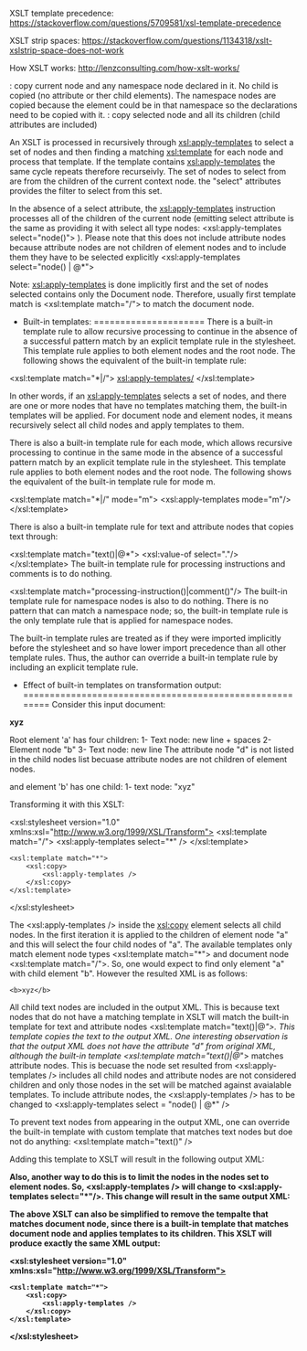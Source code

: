 XSLT template precedence:
https://stackoverflow.com/questions/5709581/xsl-template-precedence

XSLT strip spaces:
https://stackoverflow.com/questions/1134318/xslt-xslstrip-space-does-not-work

How XSLT works:
http://lenzconsulting.com/how-xslt-works/


<copy> : copy current node and any namespace node declared in it.  No child is copied (no attribute or ther child elements).  The namespace nodes are copied because the element could be in that namespace so the declarations need to be copied with it.
<copy-of> : copy selected node and all its children (child attributes are included)

An XSLT is processed in recursively through <xsl:apply-templates> to select a set of nodes and then finding a matching <xsl:template> for each node and process that template.  If the template contains <xsl:apply-templates> the same cycle repeats therefore recurseivly.  The set of nodes to select from are from the children of the current context node. the "select" attributes provides the filter to select from this set. 

In the absence of a select attribute, the <xsl:apply-templates> instruction processes all of the children of the current node (emitting select attribute is the same as providing it with select all type nodes: <xsl:apply-templates select="node()"> ).  Please note that this does not include attribute nodes because attribute nodes are not children of element nodes and to include them they have to be selected explicitly  <xsl:apply-templates select="node() | @*">

Note: <xsl:apply-templates> is done implicitly first and the set of nodes selected contains only the Document node.  Therefore, usually first template match is <xsl:template match="/"> to match the document node.


* Built-in templates:
=====================
There is a built-in template rule to allow recursive processing to continue in the absence of a successful pattern match by an explicit template rule in the stylesheet.  This template rule applies to both element nodes and the root node. The following shows the equivalent of the built-in template rule:

<xsl:template match="*|/">
  <xsl:apply-templates/>
</xsl:template>

In other words, if an <xsl:apply-templates> selects a set of nodes, and there are one or more nodes that have no templates matching them, the built-in templates will be applied.  For document node and element nodes, it means recursively select all child nodes and apply templates to them.

There is also a built-in template rule for each mode, which allows recursive processing to continue in the same mode in the absence of a successful pattern match by an explicit template rule in the stylesheet. This template rule applies to both element nodes and the root node. The following shows the equivalent of the built-in template rule for mode m.

<xsl:template match="*|/" mode="m">
  <xsl:apply-templates mode="m"/>
</xsl:template>

There is also a built-in template rule for text and attribute nodes that copies text through:

<xsl:template match="text()|@*">
  <xsl:value-of select="."/>
</xsl:template>
The built-in template rule for processing instructions and comments is to do nothing.

<xsl:template match="processing-instruction()|comment()"/>
The built-in template rule for namespace nodes is also to do nothing. There is no pattern that can match a namespace node; so, the built-in template rule is the only template rule that is applied for namespace nodes.

The built-in template rules are treated as if they were imported implicitly before the stylesheet and so have lower import precedence than all other template rules. Thus, the author can override a built-in template rule by including an explicit template rule.




* Effect of built-in templates on transformation output:
========================================================
Consider this input document:
<?xml version="1.0" ?>
<a d="abc">
	<b>xyz</b>
</a>

Root element 'a' has four children:
1- Text node: new line + spaces
2- Element node "b"
3- Text node: new line
The attribute node "d" is not listed in the child nodes list becuase attribute nodes are not children of element nodes.

and element 'b' has one child:
1- text node: "xyz"

Transforming it with this XSLT:
<?xml version="1.0" encoding="UTF-8"?>
<xsl:stylesheet version="1.0" xmlns:xsl="http://www.w3.org/1999/XSL/Transform">
	<xsl:template match="/">
		<xsl:apply-templates select="*" />
	</xsl:template>

	<xsl:template match="*">
		<xsl:copy>
			<xsl:apply-templates />
		</xsl:copy>
	</xsl:template>
</xsl:stylesheet>

The <xsl:apply-templates /> inside the <xsl:copy> element selects all child nodes. In the first iteration it is applied to the children of element node "a" and this will select the four child nodes of "a".  The available templates only match element node types <xsl:template match="*"> and document node <xsl:template match="/">.  So, one would expect to find only element "a" with child element "b".  However the resulted XML is as follows:

<?xml version="1.0" encoding="UTF-8"?><a>
	<b>xyz</b>
</a>

All child text nodes are included in the output XML.  This is because text nodes that do not have a matching template in XSLT will match the built-in template for text and attribute nodes <xsl:template match="text()|@*">.  This template copies the text to the output XML.  One interesting observation is that the output XML does not have the attribute "d" from original XML, although the built-in template <xsl:template match="text()|@*"> matches attribute nodes.  This is becuase the node set resulted from <xsl:apply-templates /> includes all child nodes and attribute nodes are not considered children and only those nodes in the set will be matched against avaialable templates.  To include attribute nodes, the <xsl:apply-templates /> has to be changed to <xsl:apply-templates select = "node() | @*" />

To prevent text nodes from appearing in the output XML, one can override the built-in template with custom template that matches text nodes but doe not do anything:  <xsl:template match="text()" /> 

Adding this template to XSLT will result in the following output XML:

<?xml version="1.0" encoding="UTF-8"?><a><b/></a>

Also, another way to do this is to limit the nodes in the nodes set to element nodes.  So, <xsl:apply-templates /> will change to <xsl:apply-templates select="*"/>.  This change will result in the same output XML:

<?xml version="1.0" encoding="UTF-8"?><a><b/></a>

The above XSLT can also be simplified to remove the tempalte that matches document node, since there is a built-in template that matches document node and applies templates to its children.  This XSLT will produce exactly the same XML output:

<?xml version="1.0" encoding="UTF-8"?>
<xsl:stylesheet version="1.0" xmlns:xsl="http://www.w3.org/1999/XSL/Transform">
	
	<xsl:template match="*">
		<xsl:copy>
			<xsl:apply-templates />
		</xsl:copy>
	</xsl:template>
</xsl:stylesheet>

